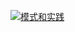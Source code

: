 [![模式和实践](media/guidance-pnp-include/pnp-logo.png)](http://aka.ms/mspnp)



<!--HONumber=Nov16_HO4-->


